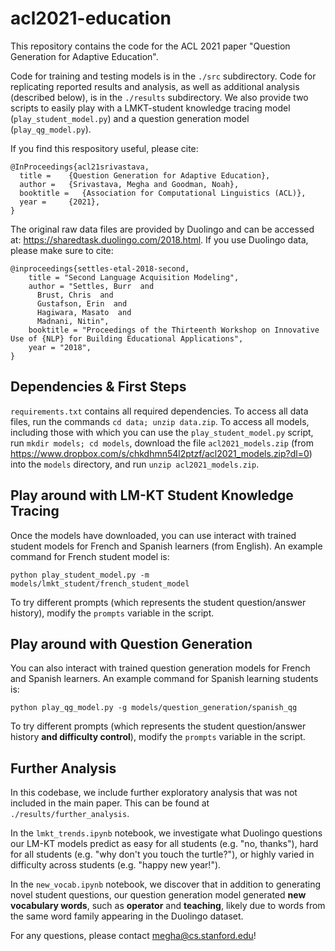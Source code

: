 # acl2021-education
This repository contains the code for the ACL 2021 paper "Question Generation for Adaptive Education". 

Code for training and testing models is in the `./src` subdirectory. 
Code for replicating reported results and analysis, as well as additional analysis (described below), is in the `./results` subdirectory.
We also provide two scripts to easily play with a LMKT-student knowledge tracing model (`play_student_model.py`) and a question generation model (`play_qg_model.py`). 

If you find this respository useful, please cite:

```
@InProceedings{acl21srivastava,
  title = 	 {Question Generation for Adaptive Education},
  author = 	 {Srivastava, Megha and Goodman, Noah},
  booktitle	=   {Association for Computational Linguistics (ACL)},
  year = 	 {2021},
}
```
The original raw data files are provided by Duolingo and can be accessed at: https://sharedtask.duolingo.com/2018.html. If you use Duolingo data, please make sure to cite:

```
@inproceedings{settles-etal-2018-second,
    title = "Second Language Acquisition Modeling",
    author = "Settles, Burr  and
      Brust, Chris  and
      Gustafson, Erin  and
      Hagiwara, Masato  and
      Madnani, Nitin",
    booktitle = "Proceedings of the Thirteenth Workshop on Innovative Use of {NLP} for Building Educational Applications",
    year = "2018",
}
```

## Dependencies & First Steps

`requirements.txt` contains all required dependencies. To access all data files, run the commands `cd data; unzip data.zip`. To access all models, including those with which you can use the `play_student_model.py` script, run `mkdir models; cd models`, download the file `acl2021_models.zip` (from  https://www.dropbox.com/s/chkdhmn54l2ptzf/acl2021_models.zip?dl=0) into the `models` directory,  and run `unzip acl2021_models.zip`. 

## Play around with LM-KT Student Knowledge Tracing
Once the models have downloaded, you can use interact with trained student models for French and Spanish learners (from English). An example command for French student model is:

``python play_student_model.py -m models/lmkt_student/french_student_model``

To try different prompts (which represents the student question/answer history), modify the `prompts` variable in the script. 

## Play around with Question Generation
You can also interact with trained question generation models for French and Spanish learners. An example command for Spanish learning students is:

``python play_qg_model.py -g models/question_generation/spanish_qg``

To try different prompts (which represents the student question/answer history **and difficulty control**), modify the `prompts` variable in the script. 

## Further Analysis
In this codebase, we include further exploratory analysis that was not included in the main paper. This can be found at `./results/further_analysis`.

In the `lmkt_trends.ipynb` notebook, we investigate what Duolingo questions our LM-KT models predict as easy for all students (e.g. "no, thanks"),  hard for all students (e.g. "why don't you touch the turtle?"), or highly varied in difficulty across students (e.g. "happy new year!"). 

In the `new_vocab.ipynb` notebook, we discover that in addition to generating novel student questions, our question generation model generated **new vocabulary words**, such as **operator** and **teaching**, likely due to words from the same word family appearing in the Duolingo dataset. 

For any questions, please contact megha@cs.stanford.edu! 



 


